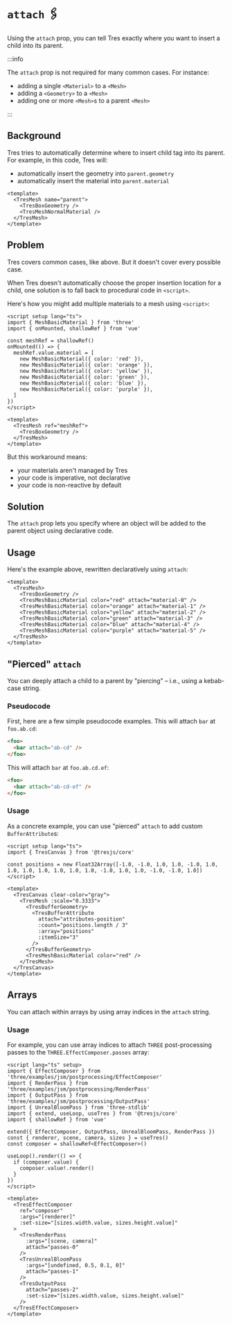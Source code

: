 # `attach` 🖇

Using the `attach` prop, you can tell Tres exactly where you want to insert a child into its parent.

:::info

The `attach` prop is not required for many common cases. For instance:

* adding a single `<Material>` to a `<Mesh>`
* adding a `<Geometry>` to a `<Mesh>`
* adding one or more `<Mesh>`s to a parent `<Mesh>`

:::

## Background

Tres tries to automatically determine where to insert child tag into its parent. For example, in this code, Tres will:

* automatically insert the geometry into `parent.geometry`
* automatically insert the material into `parent.material`

```vue
<template>
  <TresMesh name="parent">
    <TresBoxGeometry />
    <TresMeshNormalMaterial />
  </TresMesh>
</template>
```

## Problem

Tres covers common cases, like above. But it doesn't cover every possible case.

When Tres doesn't automatically choose the proper insertion location for a child, one solution is to fall back to procedural code in `<script>`.

Here's how you might add multiple materials to a mesh using `<script>`:

```vue
<script setup lang="ts">
import { MeshBasicMaterial } from 'three'
import { onMounted, shallowRef } from 'vue'

const meshRef = shallowRef()
onMounted(() => {
  meshRef.value.material = [
    new MeshBasicMaterial({ color: 'red' }),
    new MeshBasicMaterial({ color: 'orange' }),
    new MeshBasicMaterial({ color: 'yellow' }),
    new MeshBasicMaterial({ color: 'green' }),
    new MeshBasicMaterial({ color: 'blue' }),
    new MeshBasicMaterial({ color: 'purple' }),
  ]
})
</script>

<template>
  <TresMesh ref="meshRef">
    <TresBoxGeometry />
  </TresMesh>
</template>
```

But this workaround means:

* your materials aren't managed by Tres
* your code is imperative, not declarative
* your code is non-reactive by default

## Solution

The `attach` prop lets you specify where an object will be added to the parent object using declarative code.

## Usage

Here's the example above, rewritten declaratively using `attach`:

```vue
<template>
  <TresMesh>
    <TresBoxGeometry />
    <TresMeshBasicMaterial color="red" attach="material-0" />
    <TresMeshBasicMaterial color="orange" attach="material-1" />
    <TresMeshBasicMaterial color="yellow" attach="material-2" />
    <TresMeshBasicMaterial color="green" attach="material-3" />
    <TresMeshBasicMaterial color="blue" attach="material-4" />
    <TresMeshBasicMaterial color="purple" attach="material-5" />
  </TresMesh>
</template>
```

## "Pierced" `attach`

You can deeply attach a child to a parent by "piercing" – i.e., using a kebab-case string.

### Pseudocode

First, here are a few simple pseudocode examples. This will attach `bar` at `foo.ab.cd`:

```html
<foo>
  <bar attach="ab-cd" />
</foo>
```

This will attach `bar` at `foo.ab.cd.ef`:

```html
<foo>
  <bar attach="ab-cd-ef" />
</foo>
```

### Usage

As a concrete example, you can use "pierced" `attach` to add custom `BufferAttribute`s:

```vue
<script setup lang="ts">
import { TresCanvas } from '@tresjs/core'

const positions = new Float32Array([-1.0, -1.0, 1.0, 1.0, -1.0, 1.0, 1.0, 1.0, 1.0, 1.0, 1.0, 1.0, -1.0, 1.0, 1.0, -1.0, -1.0, 1.0])
</script>

<template>
  <TresCanvas clear-color="gray">
    <TresMesh :scale="0.3333">
      <TresBufferGeometry>
        <TresBufferAttribute
          attach="attributes-position"
          :count="positions.length / 3"
          :array="positions"
          :itemSize="3"
        />
      </TresBufferGeometry>
      <TresMeshBasicMaterial color="red" />
    </TresMesh>
  </TresCanvas>
</template>
```

## Arrays

You can attach within arrays by using array indices in the `attach` string.

### Usage

For example, you can use array indices to attach `THREE` post-processing passes to the `THREE.EffectComposer.passes` array:

```vue
<script lang="ts" setup>
import { EffectComposer } from 'three/examples/jsm/postprocessing/EffectComposer'
import { RenderPass } from 'three/examples/jsm/postprocessing/RenderPass'
import { OutputPass } from 'three/examples/jsm/postprocessing/OutputPass'
import { UnrealBloomPass } from 'three-stdlib'
import { extend, useLoop, useTres } from '@tresjs/core'
import { shallowRef } from 'vue'

extend({ EffectComposer, OutputPass, UnrealBloomPass, RenderPass })
const { renderer, scene, camera, sizes } = useTres()
const composer = shallowRef<EffectComposer>()

useLoop().render(() => {
  if (composer.value) {
    composer.value!.render()
  }
})
</script>

<template>
  <TresEffectComposer
    ref="composer"
    :args="[renderer]"
    :set-size="[sizes.width.value, sizes.height.value]"
  >
    <TresRenderPass
      :args="[scene, camera]"
      attach="passes-0"
    />
    <TresUnrealBloomPass
      :args="[undefined, 0.5, 0.1, 0]"
      attach="passes-1"
    />
    <TresOutputPass
      attach="passes-2"
      :set-size="[sizes.width.value, sizes.height.value]"
    />
  </TresEffectComposer>
</template>
```
